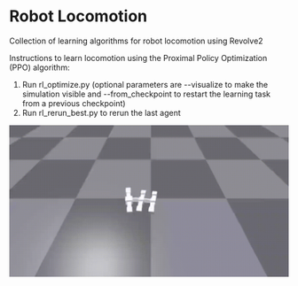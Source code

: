 # Robot Locomotion
Collection of learning algorithms for robot locomotion using Revolve2

Instructions to learn locomotion using the Proximal Policy Optimization (PPO) algorithm:

1. Run rl_optimize.py (optional parameters are --visualize to make the simulation visible and
--from_checkpoint to restart the learning task from a previous checkpoint)
2. Run rl_rerun_best.py to rerun the last agent


<img src="videos/video_readme.gif" width="800">
